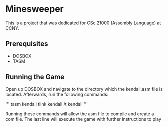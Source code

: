 # Minesweeper 
This is a project that was dedicated for CSc 21000 (Assembly Language) at CCNY. 

## Prerequisites
- DOSBOX
- TASM

## Running the Game
Open up DOSBOX and navigate to the directory which the kendall.asm file is located. Afterwards, run the following commands:

'''
tasm kendall
tlink kendall /t
kendall
'''

Running these commands will allow the asm file to compile and create a com file. The last line will execute the game with further instructions to play

